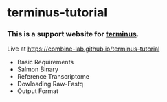 # terminus-tutorial
### This is a support website for [terminus](https://github.com/COMBINE-lab/Terminus/).

Live at https://combine-lab.github.io/terminus-tutorial

* Basic Requirements
* Salmon Binary
* Reference Transcriptome
* Dowloading Raw-Fastq
* Output Format
